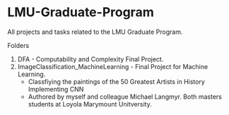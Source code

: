 # LMU-Graduate-Program
All projects and tasks related to the LMU Graduate Program.

Folders
1) DFA - Computability and Complexity Final Project.
2) ImageClassification_MachineLearning - Final Project for Machine Learning. 
    - Classfiying the paintings of the 50 Greatest Artists in History Implementing CNN
    - Authored by myself and colleague Michael Langmyr. Both masters students at Loyola Marymount Unitversity.
